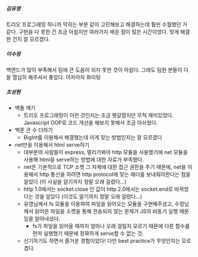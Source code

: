 ##### 김유영

트리오 프로그래밍 하니까 막히는 부분 같이 고민해보고 해결하는데 훨씬 수월했던 거 같다.
구현을 다 못한 건 조금 아쉽지만 여러가지 배운 점이 많은 시간이었다.
맞게 해결한 건지 잘 모르겠다.

##### 이수정

백엔드가 많이 부족해서 팀에 큰 도움이 되지 못한 것이 아쉽다.
그래도 팀원 분들이 다들 열심히 해주셔서 좋았다.
아자아자 화이팅

##### 조성현

- 벽돌 깨기
  - 트리오 프로그래밍이 이런 것인지는 조금 헷갈렸지만 무척 재미있었다. Javascript OOP로 코드 개선을 해보지 못해서 조금 아쉬웠다.
- 백준 큰 수 더하기
  - BigInt를 이용해서 해결했는데 이게 맞는 방법인지는 잘 모르겠다
- net만을 이용해서 html serve하기
  - 대부분의 사람들이 express, 멀리가봐야 http 모듈을 사용했기에 net 모듈을 사용해 html을 serve하는 방법에 대한 자료가 부족했다.
  - net은 기본적으로 TCP 소켓 그 자체에 대한 접근 권한을 주기 때문에, net을 이용해서 http 통신을 하려면 http protocol에 맞는 헤더를 보내줘야한다는 점을 알았다 (이 사실을 알기까지 정말 오래 걸렸다...)
  - http 1.0에서는 socket.close 인 값이 http 2.0에서는 socket.end로 바뀌었다는 것을 알았다 (이것도 알기까지 정말 오래 걸렸다...)
  - 유영님께서 fs 모듈을 이용하여 파일을 읽어오는 모듈을 구현해주셨고, 수정님께서 읽어온 파일을 소켓을 통해 전송되지 않는 문제가 JS의 비동기 실행 때문임을 알아내셨다.
    - fs가 파일을 읽어올 때까지 얼마나 오래 걸릴지 모르기 때문에 다른 함수를 먼저 실행했기 때문에 정확하게 serve할 수 없는 것.
  - 신기하기도 하면서 즐거운 경험이었다! 다만 best practice가 무엇인지는 모르겠다.
